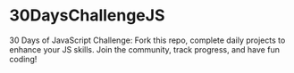 # 30DaysChallengeJS
30 Days of JavaScript Challenge: Fork this repo, complete daily projects to enhance your JS skills. Join the community, track progress, and have fun coding!
